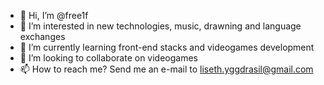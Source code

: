 - 👋 Hi, I’m @free1f
- 👀 I’m interested in new technologies, music, drawning and language exchanges
- 🌱 I’m currently learning front-end stacks and videogames development
- 💞️ I’m looking to collaborate on videogames
- 📫 How to reach me? Send me an e-mail to liseth.yggdrasil@gmail.com

<!---
free1f/free1f is a ✨ special ✨ repository because its `README.md` (this file) appears on your GitHub profile.
You can click the Preview link to take a look at your changes.
--->
